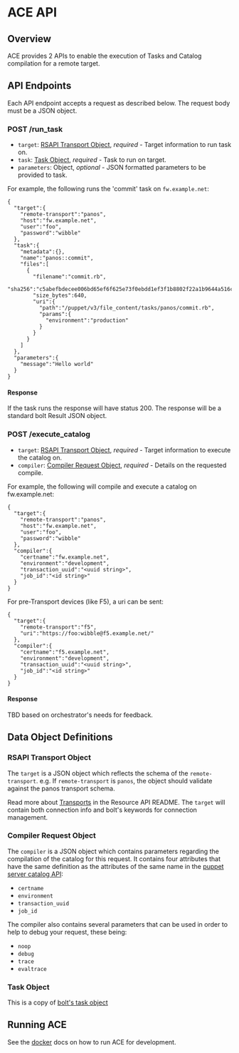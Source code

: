 # ACE API

## Overview
ACE provides 2 APIs to enable the execution of Tasks and Catalog compilation for a remote target.

## API Endpoints
Each API endpoint accepts a request as described below. The request body must be a JSON object.

### POST /run_task
- `target`: [RSAPI Transport Object](#rsapi-transport-object), *required* - Target information to run task on.
- `task`: [Task Object](#task-object), *required* - Task to run on target.
- `parameters`: Object, *optional* - JSON formatted parameters to be provided to task.

For example, the following runs the 'commit' task on `fw.example.net`:
```
{
  "target":{
    "remote-transport":"panos",
    "host":"fw.example.net",
    "user":"foo",
    "password":"wibble"
  },
  "task":{
    "metadata":{},
    "name":"panos::commit",
    "files":[
      {
        "filename":"commit.rb",
        "sha256":"c5abefbdecee006bd65ef6f625e73f0ebdd1ef3f1b8802f22a1b9644a516ce40",
        "size_bytes":640,
        "uri":{
          "path":"/puppet/v3/file_content/tasks/panos/commit.rb",
          "params":{
            "environment":"production"
          }
        }
      }
    ]
  },
  "parameters":{
    "message":"Hello world"
  }
}
```

#### Response
If the task runs the response will have status 200.
The response will be a standard bolt Result JSON object.


### POST /execute_catalog
- `target`: [RSAPI Transport Object](#rsapi-transport-object), *required* - Target information to execute the catalog on.
- `compiler`: [Compiler Request Object](#compiler-request-object), *required* - Details on the requested compile.

For example, the following will compile and execute a catalog on fw.example.net:
```
{
  "target":{
    "remote-transport":"panos",
    "host":"fw.example.net",
    "user":"foo",
    "password":"wibble"
  },
  "compiler":{
    "certname":"fw.example.net",
    "environment":"development",
    "transaction_uuid":"<uuid string>",
    "job_id":"<id string>"
  }
}
```

For pre-Transport devices (like F5), a uri can be sent:

```
{
  "target":{
    "remote-transport":"f5",
    "uri":"https://foo:wibble@f5.example.net/"
  },
  "compiler":{
    "certname":"f5.example.net",
    "environment":"development",
    "transaction_uuid":"<uuid string>",
    "job_id":"<id string>"
  }
}
```

#### Response
TBD based on orchestrator's needs for feedback.

## Data Object Definitions

### RSAPI Transport Object
The `target` is a JSON object which reflects the schema of the `remote-transport`.
e.g. If `remote-transport` is `panos`, the object should validate against the panos transport schema.

Read more about [Transports](https://github.com/puppetlabs/puppet-resource_api#remote-resources) in the Resource API README. The `target` will contain both connection info and bolt's keywords for connection management.

### Compiler Request Object
The `compiler` is a JSON object which contains parameters regarding the compilation of the catalog for this request. It contains four attributes that have the same definition as the attributes of the same name in the [puppet server catalog API](https://github.com/puppetlabs/puppetserver/blob/master/documentation/puppet-api/v4/catalog.markdown):

* `certname`
* `environment`
* `transaction_uuid`
* `job_id`

The compiler also contains several parameters that can be used in order to help to debug your request, these being:

* `noop`
* `debug`
* `trace`
* `evaltrace`

### Task Object
This is a copy of [bolt's task object](https://github.com/puppetlabs/bolt/blob/master/developer-docs/bolt-api-servers.md#task-object)


## Running ACE

See the [docker](docker.md) docs on how to run ACE for development.
